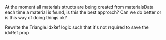At the moment all materials structs are being created from materialsData each time a
material is found, is this the best approach? Can we do better or is this way
of doing things ok?

Rewrite the Triangle.idxRef logic such that it's not required to save the idxRef prop